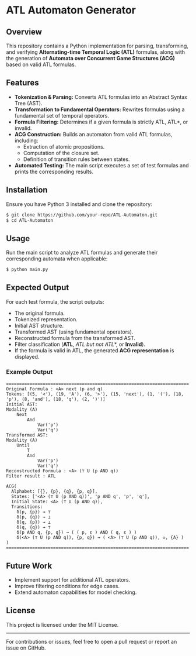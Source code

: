 # ATL Automaton Generator

## Overview
This repository contains a Python implementation for parsing, transforming, and verifying **Alternating-time Temporal Logic (ATL)** formulas, along with the generation of **Automata over Concurrent Game Structures (ACG)** based on valid ATL formulas.

## Features
- **Tokenization & Parsing:** Converts ATL formulas into an Abstract Syntax Tree (AST).
- **Transformation to Fundamental Operators:** Rewrites formulas using a fundamental set of temporal operators.
- **Formula Filtering:** Determines if a given formula is strictly ATL, ATL*, or invalid.
- **ACG Construction:** Builds an automaton from valid ATL formulas, including:
  - Extraction of atomic propositions.
  - Computation of the closure set.
  - Definition of transition rules between states.
- **Automated Testing:** The main script executes a set of test formulas and prints the corresponding results.

## Installation
Ensure you have Python 3 installed and clone the repository:
```bash
$ git clone https://github.com/your-repo/ATL-Automaton.git
$ cd ATL-Automaton
```

## Usage
Run the main script to analyze ATL formulas and generate their corresponding automata when applicable:
```bash
$ python main.py
```

## Expected Output
For each test formula, the script outputs:
- The original formula.
- Tokenized representation.
- Initial AST structure.
- Transformed AST (using fundamental operators).
- Reconstructed formula from the transformed AST.
- Filter classification (**ATL**, **ATL* but not ATL**, or **Invalid**).
- If the formula is valid in ATL, the generated **ACG representation** is displayed.

### Example Output
```
======================================================================
Original Formula : <A> next (p and q)
Tokens: [(5, '<'), (19, 'A'), (6, '>'), (15, 'next'), (1, '('), (18, 'p'), (8, 'and'), (18, 'q'), (2, ')')]
Initial AST:
Modality (A)
    Next
        And
            Var('p')
            Var('q')
Transformed AST:
Modality (A)
    Until
        T
        And
            Var('p')
            Var('q')
Reconstructed Formula : <A> (⊤ U (p AND q))
Filter result : ATL

ACG(
  Alphabet: [{}, {p}, {q}, {p, q}],
  States: ['<A> (⊤ U (p AND q))', 'p AND q', 'p', 'q'],
  Initial State: <A> (⊤ U (p AND q)),
  Transitions:
    δ(p, {p}) → ⊤
    δ(p, {q}) → ⊥
    δ(q, {p}) → ⊥
    δ(q, {q}) → ⊤
    δ(p AND q, {p, q}) → ( ( p, ε ) AND ( q, ε ) )
    δ(<A> (⊤ U (p AND q)), {p, q}) → ( <A> (⊤ U (p AND q)), ◇, {A} )
)
======================================================================
```

## Future Work
- Implement support for additional ATL operators.
- Improve filtering conditions for edge cases.
- Extend automaton capabilities for model checking.

## License
This project is licensed under the MIT License.

---

For contributions or issues, feel free to open a pull request or report an issue on GitHub.

